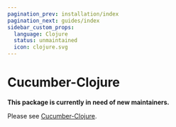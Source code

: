 ```yaml
---
pagination_prev: installation/index
pagination_next: guides/index
sidebar_custom_props:
  language: Clojure
  status: unmaintained
  icon: clojure.svg
---
```


# Cucumber-Clojure

**This package is currently in need of new maintainers.**

Please see [Cucumber-Clojure](https://github.com/cucumber/cucumber-jvm-clojure).
